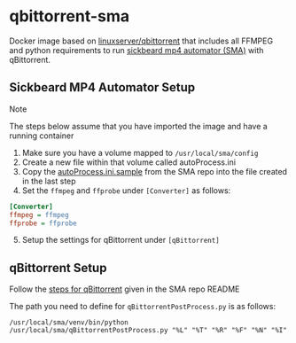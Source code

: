 # qbittorrent-sma
Docker image based on [linuxserver/qbittorrent](https://hub.docker.com/r/linuxserver/qbittorrent) that includes all FFMPEG and python requirements to run [sickbeard mp4 automator (SMA)](https://github.com/mdhiggins/sickbeard_mp4_automator) with qBittorrent.

## Sickbeard MP4 Automator Setup

> [!NOTE]
> The steps below assume that you have imported the image and have a running container

1. Make sure you have a volume mapped to `/usr/local/sma/config`
2. Create a new file within that volume called autoProcess.ini
3. Copy the [autoProcess.ini.sample](https://github.com/mdhiggins/sickbeard_mp4_automator/blob/master/setup/autoProcess.ini.sample) from the SMA repo into the file created in the last step
4. Set the `ffmpeg` and `ffprobe` under `[Converter]` as follows:
```ini
[Converter]
ffmpeg = ffmpeg
ffprobe = ffprobe
```
5. Setup the settings for qBittorrent under `[qBittorrent]`

## qBittorrent Setup

Follow the [steps for qBittorrent](https://github.com/mdhiggins/sickbeard_mp4_automator?tab=readme-ov-file#qbittorrent-setup) given in the SMA repo README

The path you need to define for `qBittorrentPostProcess.py` is as follows: 
```
/usr/local/sma/venv/bin/python /usr/local/sma/qBittorrentPostProcess.py "%L" "%T" "%R" "%F" "%N" "%I"
```
